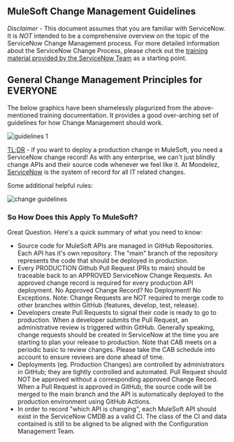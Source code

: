 ## MuleSoft Change Management Guidelines
*Disclaimer* - This document assumes that you are familiar with ServiceNow. It is *NOT* intended to be a comprehensive overview on the topic of the ServiceNow Change Management process. For more detailed information about the ServiceNow Change Process, please check out the [training material provided by the ServiceNow Team](https://collaboration.mdlz.com/:p:/r/sites/technologycentertraining/Shared%20Documents/Change%20Management/Change%20Management%20Training%20Materials/Change%20Management%20Training%20Deck%20V2.pptx?d=wd28936ac67e744b096f11bb80352f17c&csf=1&web=1)  as a starting point. 

## General Change Management Principles for EVERYONE
The below graphics have been shamelessly plagurized from the above-mentioned training documentation.  It provides a good over-arching set of guidelines for how Change Management should work.

![guidelines 1](https://user-images.githubusercontent.com/19505714/199533046-059e5d3d-f767-44cf-bfee-e5e8c8b8caf9.png)

[TL;DR](https://www.howtogeek.com/435266/what-does-tldr-mean-and-how-do-you-use-it/) - if you want to deploy a production change in MuleSoft, you need a ServiceNow change record!  As with any enterprise, we can't just blindly change APIs and their source code whenever we feel like it.  At Mondelez, [ServiceNow](https://mdlz.service-now.com) is the system of record for all IT related changes.  

Some additional helpful rules:

![change guidelines](https://user-images.githubusercontent.com/19505714/199530792-6e5aac53-fa4e-4327-8e3e-18e6edb2f084.png)

### So How Does this Apply To MuleSoft?
Great Question.  Here's a quick summary of what you need to know:

 * Source code for MuleSoft APIs are managed in GitHub Repositories.  Each API has it's own repository.  The "main" branch of the repository represents the code that should be deployed in production.
 * Every PRODUCTION Github Pull Request (PRs to main) should be traceable back to an APPROVED ServiceNow Change Requests. An approved change record is required for every production API deployment.  No Approved Change Record?  No Deployment!  No Exceptions.  Note: Change Requests are NOT required to merge code to other branches within GitHub (features, develop, test, release).
 * Developers create Pull Requests to signal their code is ready to go to production.  When a developer submits the Pull Request, an administrative review is triggered within GitHub.  Generally speaking, change requests should be created in ServiceNow at the time you are starting to plan your release to production.  Note that CAB meets on a periodic basic to review changes.  Please take the CAB schedule into account to ensure reviews are done ahead of time.
 * Deployments (eg. Production Changes) are controlled by administrators in GitHub; they are tightly controlled and automated.  Pull Request should NOT be approved without a corresponding approved Change Record.  When a Pull Request is approved in GitHub, the source code will be merged to the main branch and the API is automatically deployed to the production environment using GitHub Actions.   
 * In order to record "which API is changing", each MuleSoft API should exist in the ServiceNow CMDB as a valid CI.  The class of the CI and data contained is still to be aligned to be aligned with the Configuration Management Team.

